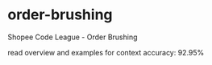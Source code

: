 # order-brushing
Shopee Code League - Order Brushing

read overview and examples for context
accuracy: 92.95%
